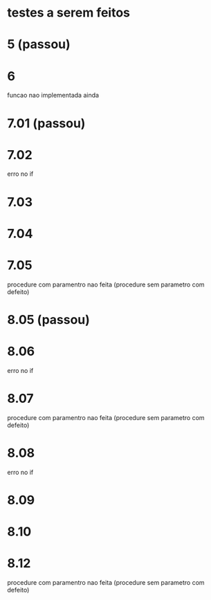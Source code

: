 # testes a serem feitos

# 5 (passou)
# 6 

funcao nao implementada ainda

# 7.01 (passou)
# 7.02  

erro no if 

# 7.03
# 7.04
# 7.05

procedure  com paramentro nao feita (procedure sem parametro com defeito)

# 8.05 (passou)
# 8.06

erro no if

# 8.07

procedure  com paramentro nao feita (procedure sem parametro com defeito)

# 8.08

erro no if

# 8.09
# 8.10
# 8.12

procedure  com paramentro nao feita (procedure sem parametro com defeito)